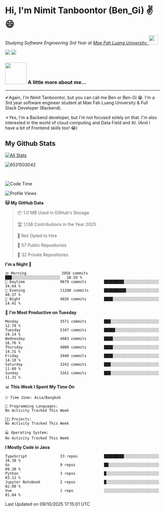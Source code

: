 # Hi, I'm Nimit Tanboontor (Ben_Gi) ✌😄
<p><em>Studying Software Engineering 3rd Year at <a href="https://en.mfu.ac.th/home.html"> Mae Fah Luang University.
</a><img src="https://media.giphy.com/media/WUlplcMpOCEmTGBtBW/giphy.gif" width="30"> </em></p>


[![](https://img.shields.io/badge/linkedin-%230077B5.svg?style=for-the-badge&logo=linkedin)]([https://www.linkedin.com/in/thanaphoom-babparn/](https://www.linkedin.com/in/nimit-tanbooutor-798139246/))
[![](https://img.shields.io/badge/Medium-12100E?style=for-the-badge&logo=medium&logoColor=white)](https://medium.com/@nimittanbooutor)

### <img src="https://media.giphy.com/media/VgCDAzcKvsR6OM0uWg/giphy.gif" width="70"> A little more about me...  

<hr> <!-- Horizontal line -->

&#10004;Again, I'm Nimit Tanboontor, but you can call me Ben or Ben-Gi 😁. I'm a 3rd year software engineer student at Mae Fah Luang University & Full Stack Developer (Backend).

&#10007;Yes, I'm a Backend developer, but I'm not focused solely on that. I'm also interested in the world of cloud computing and Data Field and AI. (And I have a bit of Frontend skills too! 😂)


## My Github Stats

[![All Stats](https://github-readme-stats.vercel.app/api?username=6531503042&show_icons=true&theme=algolia)](https://github.com/6531503042)

<p><img align="center" src="https://github-readme-streak-stats.herokuapp.com/?user=6531503042&" alt="6531503042" /></p>

<br />


<!--START_SECTION:waka-->
![Code Time](http://img.shields.io/badge/Code%20Time-525%20hrs%2038%20mins-blue)

![Profile Views](http://img.shields.io/badge/Profile%20Views-26-blue)

**🐱 My GitHub Data** 

> 📦 1.0 MB Used in GitHub's Storage 
 > 
> 🏆 1,138 Contributions in the Year 2025
 > 
> 🚫 Not Opted to Hire
 > 
> 📜 57 Public Repositories 
 > 
> 🔑 32 Private Repositories 
 > 
**I'm a Night 🦉** 

```text
🌞 Morning                2958 commits        ███░░░░░░░░░░░░░░░░░░░░░░   10.59 % 
🌆 Daytime                9679 commits        █████████░░░░░░░░░░░░░░░░   34.64 % 
🌃 Evening                11280 commits       ██████████░░░░░░░░░░░░░░░   40.37 % 
🌙 Night                  4026 commits        ████░░░░░░░░░░░░░░░░░░░░░   14.41 % 
```
📅 **I'm Most Productive on Tuesday** 

```text
Monday                   3571 commits        ███░░░░░░░░░░░░░░░░░░░░░░   12.78 % 
Tuesday                  5347 commits        █████░░░░░░░░░░░░░░░░░░░░   19.14 % 
Wednesday                4683 commits        ████░░░░░░░░░░░░░░░░░░░░░   16.76 % 
Thursday                 4000 commits        ████░░░░░░░░░░░░░░░░░░░░░   14.31 % 
Friday                   3940 commits        ████░░░░░░░░░░░░░░░░░░░░░   14.10 % 
Saturday                 3241 commits        ███░░░░░░░░░░░░░░░░░░░░░░   11.60 % 
Sunday                   3161 commits        ███░░░░░░░░░░░░░░░░░░░░░░   11.31 % 
```


📊 **This Week I Spent My Time On** 

```text
🕑︎ Time Zone: Asia/Bangkok

💬 Programming Languages: 
No Activity Tracked This Week

🐱‍💻 Projects: 
No Activity Tracked This Week

💻 Operating System: 
No Activity Tracked This Week
```

**I Mostly Code in Java** 

```text
TypeScript               33 repos            █████████░░░░░░░░░░░░░░░░   34.38 % 
Go                       9 repos             ██░░░░░░░░░░░░░░░░░░░░░░░   09.38 % 
Python                   3 repos             █░░░░░░░░░░░░░░░░░░░░░░░░   03.12 % 
Jupyter Notebook         2 repos             █░░░░░░░░░░░░░░░░░░░░░░░░   02.08 % 
Vue                      1 repo              ░░░░░░░░░░░░░░░░░░░░░░░░░   01.04 % 
```




 Last Updated on 09/10/2025 17:15:01 UTC
<!--END_SECTION:waka-->
